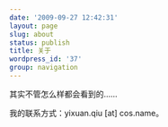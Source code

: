 ```yaml
---
date: '2009-09-27 12:42:31'
layout: page
slug: about
status: publish
title: 关于
wordpress_id: '37'
group: navigation
---
```


<script language="javascript">
<!--
alert("你确定要看吗？");
//-->
</script>


其实不管怎么样都会看到的……

我的联系方式：yixuan.qiu \[at\] cos.name。

